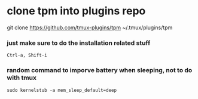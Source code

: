 # clone tpm into plugins repo
git clone https://github.com/tmux-plugins/tpm ~/.tmux/plugins/tpm


### just make sure to do the installation related stuff
`Ctrl-a, Shift-i`


### random command to imporve battery when sleeping, not to do with tmux
```
sudo kernelstub -a mem_sleep_default=deep
```

